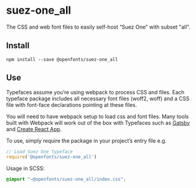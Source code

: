 
# suez-one_all

The CSS and web font files to easily self-host “Suez One” with subset "all".

## Install

`npm install --save @openfonts/suez-one_all`

## Use

Typefaces assume you’re using webpack to process CSS and files. Each typeface
package includes all necessary font files (woff2, woff) and a CSS file with
font-face declarations pointing at these files.

You will need to have webpack setup to load css and font files. Many tools built
with Webpack will work out of the box with Typefaces such as [Gatsby](https://github.com/gatsbyjs/gatsby)
and [Create React App](https://github.com/facebookincubator/create-react-app).

To use, simply require the package in your project’s entry file e.g.

```javascript
// Load Suez One typeface
require('@openfonts/suez-one_all')
```

Usage in SCSS:
```scss
@import "~@openfonts/suez-one_all/index.css";
```
